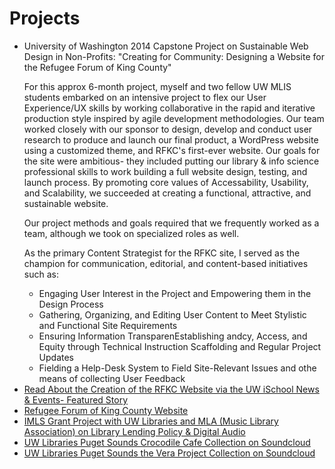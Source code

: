 <h1>Projects</h1>

<ul>
<li>University of Washington 2014 Capstone Project on Sustainable Web Design in Non-Profits:  "Creating for Community: Designing a Website for the Refugee Forum of King County" 

For this approx 6-month project, myself and two fellow UW MLIS students embarked on an intensive project to flex our User Experience/UX skills by working collaborative in the rapid and iterative production style inspired by agile development methodologies. Our team worked closely with our sponsor to design, develop and conduct user research to produce and launch our final product, a WordPress website using a customized theme, and RFKC's first-ever website.  Our goals for the site were ambitious- they included putting our library & info science professional skills to work building a full website design, testing, and launch process. By promoting core values of Accessability, Usability, and Scalability, we succeeded at creating a functional, attractive, and sustainable website.

Our project methods and goals required that we frequently worked as a team,  although we took on specialized roles as well. 

As the primary Content Strategist for the RFKC site, I served as the champion for communication, editorial, and content-based initiatives such as:
<ul>
<li>Engaging User Interest in the Project and Empowering them in the Design Process</li>
<li>Gathering, Organizing, and Editing User Content to Meet Stylistic and Functional Site Requirements</li>
<li>Ensuring Information TransparenEstablishing andcy, Access, and Equity through Technical Instruction Scaffolding and Regular Project Updates</li>
<li> Fielding a Help-Desk System to Field Site-Relevant Issues and othe means of collecting User Feedback</li>

</ul> 

<li><a target="_blank" href="https://ischool.uw.edu/feature-stories/creating-community-case-study-user-centered-web-design-non-profits/">Read About the Creation of the RFKC Website via the UW iSchool News & Events- Featured Story</a></li>
<li><a target="_blank" href="http://www.kingcountyrefugeeforum.org/">Refugee Forum of King County Website</a></li>
<li><a target="_blank" href="http://guides.lib.washington.edu/imls2014">IMLS Grant Project with UW Libraries and MLA (Music Library Association) on Library Lending Policy & Digital Audio </a></li>
<li><a target="_blank" href="https://soundcloud.com/uwlibraries/sets/crocodile-cafe-collection">UW Libraries Puget Sounds Crocodile Cafe Collection on Soundcloud</a></li>
<li><a target="_blank" href="https://soundcloud.com/uwlibraries/sets/vera-project-collection/">UW Libraries Puget Sounds the Vera Project Collection on Soundcloud</a></li>
</ul>
